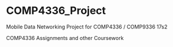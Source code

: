 # COMP4336_Project
Mobile Data Networking Project for COMP4336 / COMP9336 17s2

COMP4336 Assignments and other Coursework
